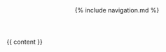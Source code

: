 <!DOCTYPE html>
<html>
<head>
  <meta charset="utf-8">
  <meta name="viewport" content="width=device-width,initial-scale=1" />
  <title>{{ page.title }}</title>
  <meta name="description" content="{{ page.description }}">
  <link rel="stylesheet" type="text/css" href="/css/flowbite.min.css" />
  <link rel="icon" href="favicon.png">
  <!-- Add other meta tags as needed -->
  <meta property="og:title" content="{{ page.og_title }}">
  <meta property="og:description" content="{{ page.og_description }}">
  <meta property="og:image" content="{{ page.og_image | absolute_url }}">
  <!-- Add other OG tags as needed -->
</head>
<body>
  <header>
    <!-- Navigation menu goes here -->
    {% include navigation.md %}
  </header>
  <main>
    {{ content }}
  </main>
  <footer>
    <!-- Footer content goes here -->
  </footer>
</body>
</html>
